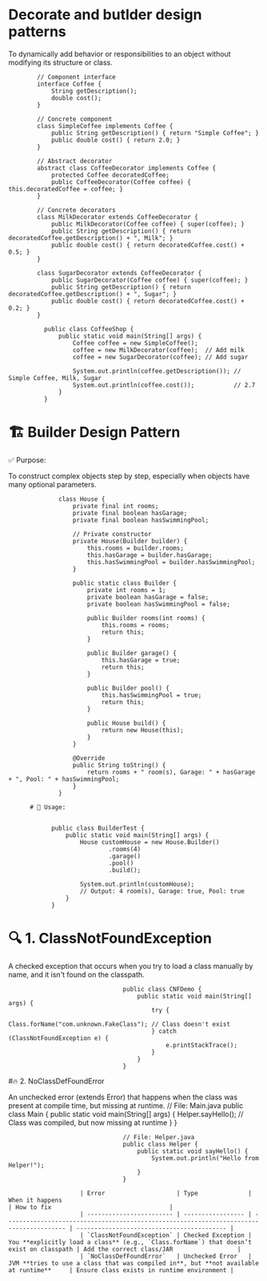 # Decorate and butlder design patterns
To dynamically add behavior or responsibilities to an object without modifying its structure or class.

            // Component interface
            interface Coffee {
                String getDescription();
                double cost();
            }
            
            // Concrete component
            class SimpleCoffee implements Coffee {
                public String getDescription() { return "Simple Coffee"; }
                public double cost() { return 2.0; }
            }
            
            // Abstract decorator
            abstract class CoffeeDecorator implements Coffee {
                protected Coffee decoratedCoffee;
                public CoffeeDecorator(Coffee coffee) { this.decoratedCoffee = coffee; }
            }
            
            // Concrete decorators
            class MilkDecorator extends CoffeeDecorator {
                public MilkDecorator(Coffee coffee) { super(coffee); }
                public String getDescription() { return decoratedCoffee.getDescription() + ", Milk"; }
                public double cost() { return decoratedCoffee.cost() + 0.5; }
            }
            
            class SugarDecorator extends CoffeeDecorator {
                public SugarDecorator(Coffee coffee) { super(coffee); }
                public String getDescription() { return decoratedCoffee.getDescription() + ", Sugar"; }
                public double cost() { return decoratedCoffee.cost() + 0.2; }
            }
            
              public class CoffeeShop {
                  public static void main(String[] args) {
                      Coffee coffee = new SimpleCoffee();
                      coffee = new MilkDecorator(coffee);  // Add milk
                      coffee = new SugarDecorator(coffee); // Add sugar
              
                      System.out.println(coffee.getDescription()); // Simple Coffee, Milk, Sugar
                      System.out.println(coffee.cost());           // 2.7
                  }
              }


# 🏗️ Builder Design Pattern
✅ Purpose:

To construct complex objects step by step, especially when objects have many optional parameters.
                  
                  class House {
                      private final int rooms;
                      private final boolean hasGarage;
                      private final boolean hasSwimmingPool;
                  
                      // Private constructor
                      private House(Builder builder) {
                          this.rooms = builder.rooms;
                          this.hasGarage = builder.hasGarage;
                          this.hasSwimmingPool = builder.hasSwimmingPool;
                      }
                  
                      public static class Builder {
                          private int rooms = 1;
                          private boolean hasGarage = false;
                          private boolean hasSwimmingPool = false;
                  
                          public Builder rooms(int rooms) {
                              this.rooms = rooms;
                              return this;
                          }
                  
                          public Builder garage() {
                              this.hasGarage = true;
                              return this;
                          }
                  
                          public Builder pool() {
                              this.hasSwimmingPool = true;
                              return this;
                          }
                  
                          public House build() {
                              return new House(this);
                          }
                      }
                  
                      @Override
                      public String toString() {
                          return rooms + " room(s), Garage: " + hasGarage + ", Pool: " + hasSwimmingPool;
                      }
                  }

          # 🧪 Usage:


                public class BuilderTest {
                    public static void main(String[] args) {
                        House customHouse = new House.Builder()
                                .rooms(4)
                                .garage()
                                .pool()
                                .build();
                
                        System.out.println(customHouse);
                        // Output: 4 room(s), Garage: true, Pool: true
                    }
                }

# 🔍 1. ClassNotFoundException

A checked exception that occurs when you try to load a class manually by name, and it isn't found on the classpath.
                                    
                                    public class CNFDemo {
                                        public static void main(String[] args) {
                                            try {
                                                Class.forName("com.unknown.FakeClass"); // Class doesn't exist
                                            } catch (ClassNotFoundException e) {
                                                e.printStackTrace();
                                            }
                                        }
                                    }

#🔥 2. NoClassDefFoundError

An unchecked error (extends Error) that happens when the class was present at compile time, but missing at runtime.
                                    // File: Main.java
                                    public class Main {
                                        public static void main(String[] args) {
                                            Helper.sayHello();  // Class was compiled, but now missing at runtime
                                        }
                                    }
                                    
                                    // File: Helper.java
                                    public class Helper {
                                        public static void sayHello() {
                                            System.out.println("Hello from Helper!");
                                        }
                                    }

                        | Error                    | Type              | When it happens                                                                         | How to fix                                 |
                        | ------------------------ | ----------------- | --------------------------------------------------------------------------------------- | ------------------------------------------ |
                        | `ClassNotFoundException` | Checked Exception | You **explicitly load a class** (e.g., `Class.forName`) that doesn’t exist on classpath | Add the correct class/JAR                  |
                        | `NoClassDefFoundError`   | Unchecked Error   | JVM **tries to use a class that was compiled in**, but **not available at runtime**     | Ensure class exists in runtime environment |
                        

